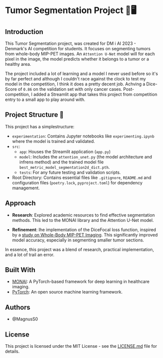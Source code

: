 # Tumor Segmentation Project 🧬🖥️

## Introduction
This Tumor Segmentation project, was created for DM i AI 2023 - Denmark's AI competition for students. It focuses on segmenting tumors from whole-body MIP-PET images.
An `Attention U-Net` model will for each pixel in the image, the model predicts whether it belongs to a tumor or a healthy area.

The project included a lot of learning and a model I never used before so it's by far perfect and although I couldn't race against the clock to test my model in the competition, I think it does a pretty decent job. Achving a Dice-Score of `0.86` on the validation set with only cancer cases. Post-competition, I added a Streamlit app that takes this project from competition entry to a small app to play around with.

## Project Structure 📂

This project has a simplestructure:

- `experimentation`: Contains Jupyter notebooks like `experimenting.ipynb` where the model is trained and validated.
- `src`:
  - `app`: Houses the Streamlit application (`app.py`)
  - `model`: Includes the `attention_unet.py` (the model architecture and infrens method) and the trained model file `best_metric_model_segmentation2d_dict.pth`.
  - `tests`: For any future testing and validation scripts.
- Root Directory: Contains essential files like `.gitignore`, `README.md` and configuration files (`poetry.lock`, `pyproject.toml`) for dependency management.

## Approach


- **Research**: Explored academic resources to find effective segmentation methods. This led to the MONAI library and the Attention U-Net model.

- **Refinement**: Ihe implementation of the DiceFocal loss function, inspired by a [study on Whole-Body MIP-PET Imaging](https://aapm.onlinelibrary.wiley.com/doi/10.1002/mp.16438). This significantly improved model accuracy, especially in segmenting smaller tumor sections.

In essence, this project was a blend of research, practical implementation, and a lot of trail an error.

## Built With

- [MONAI](https://monai.io/): A PyTorch-based framework for deep learning in healthcare imaging.
- [PyTorch](https://pytorch.org/): An open source machine learning framework.

## Authors

- @MagnusS0 

## License

This project is licensed under the MIT License - see the [LICENSE.md](LICENSE.md) file for details.
